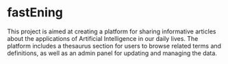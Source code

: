 # fastEning
This project is aimed at creating a platform for sharing informative articles about the applications of Artificial Intelligence in our daily lives. The platform includes a thesaurus section for users to browse related terms and definitions, as well as an admin panel for updating and managing the data.
